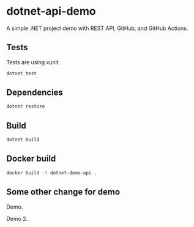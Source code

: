 # dotnet-api-demo

A simple .NET project demo with REST API, GitHub, and GitHub Actions.

## Tests

Tests are using xunit.

```bash
dotnet test
```

## Dependencies

```bash
dotnet restore
```

## Build

```bash
dotnet build
```

## Docker build

```bash
docker build -t dotnet-demo-api .
```

## Some other change for demo

Demo.

Demo 2.

